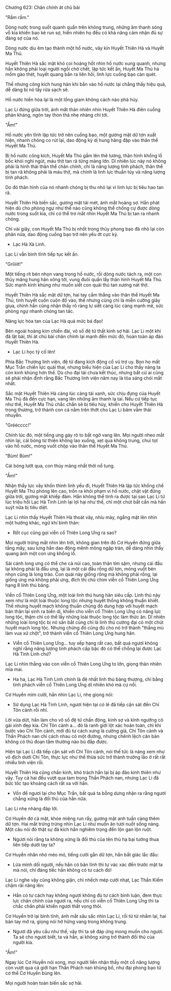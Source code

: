 




Chương 623: Chân chính át chủ bài


"Rầm rầm."

Dòng nước trong suốt quanh quẩn trên không trung, những âm thanh sóng vỗ kia khiến bao kẻ run sợ, hiển nhiên họ đều có khả năng cảm nhận đủ sự đáng sợ của nó.

Dòng nước dịu êm tạo thành một hồ nước, vây kín Huyết Thiên Hà và Huyết Ma Thú.

Huyết Thiên Hà sắc mặt khó coi hoảng hốt nhìn hồ nước xung quanh, nhưng hắn không phải loại người ngồi chờ chết, lập tức kết ấn, Huyết Ma Thú há mồm gào thét, huyết quang bắn ra liên hồi, linh lực cuồng bạo càn quét.

Thế nhưng công kích hung hãn khi bắn vào hồ nước lại chẳng thấy hiệu quả, dễ dàng bị nó tẩy rửa sạch sẽ.

Hồ nước hiền hòa lại là một lồng giam không cách nào phá hủy.

Lạc Li đứng giữa trời, ánh mắt thản nhiên nhìn Huyết Thiên Hà điên cuồng phản kháng, ngón tay thon thả nhẹ nhàng chỉ tới.

"Ầm!"

Hồ nước yên tĩnh lập tức trở nên cuồng bạo, một gương mặt dữ tợn xuất hiện, nhanh chóng co rút lại, dao động kỳ dị hung hăng đập vào thân thể Huyết Ma Thú.

Bị hồ nước công kích, Huyết Ma Thú gầm lên thê lương, thân hình khổng lồ bốc khói nghi ngút, máu thịt tan rã từng mảng lớn. Dĩ nhiên lúc này nó không phải là hình thái thân thể chân chính, chỉ là năng lượng tinh phách, thân thể bị tan rã không phải là máu thịt, mà chính là linh lực thuần túy và năng lượng tinh phách.

Do đó thân hình của nó nhanh chóng bị thu nhỏ lại vì linh lực bị tiêu hao tan rã.

Huyết Thiên Hà biến sắc, gương mặt tái mét, ánh mắt hoảng sợ. Hắn phát hiện dù cho phòng ngự như thế nào cũng không thể chống cự được dòng nước trong suốt kia, chỉ có thể trơ mắt nhìn Huyết Ma Thú bị tan ra nhanh chóng.

Chỉ vài giây, con Huyết Ma Thú bị nhốt trong thủy phong bạo đã nhỏ lại còn phân nửa, dao động cuồng bạo trở nên yếu ớt cực kỳ.

- Lạc Hà Xà Linh.

Lạc Li vẫn bình tĩnh tiếp tục kết ấn.

"Gríiiiít!"

Một tiếng rít bén nhọn vang trong hồ nước, rồi dòng nước tách ra, một con thủy mãng hung hãn xông tới, vung đuôi quấn lấy thân hình Huyết Ma Thú. Sức mạnh kinh khủng như muốn siết con quái thú tan xương nát thịt.

Huyết Thiên Hà sắc mặt dữ tợn, hai tay cắm thẳng vào thân thể Huyết Ma Thú, tinh huyết cuồn cuộn đổ vào, thế nhưng cũng chỉ là miễn cưỡng giãy giụa, chính hắn cũng nhận thấy rõ ràng lự siết càng lúc càng mạnh mẽ, sức phòng ngự nhanh chóng tan tác.

Năng lực hòa tan của Lạc Hà quá mức bá đạo!

Bên ngoài hoàng kim chiến đài, vô số đệ tử thất kinh sợ hãi. Lạc Li một khi đã lật bài, thì át chủ bài chân chính lại mạnh đến mức đó, hoàn toàn áp đảo Huyết Thiên Hà.

- Lạc Li học tỷ cố lên!

Phía Bắc Thương linh viện, đệ tử đang kích động cổ vũ trợ uy. Bọn họ mất Mục Trần chiến lực quái thai, nhưng biểu hiện của Lạc Li cho thấy nàng ta còn kinh khủng hơn thế. Dù cho đại tái chưa kết thúc, nhưng bất cứ ai cũng sẽ phải nhận định rằng Bắc Thương linh viện năm nay là tỏa sáng chói mắt nhất.

Sắc mặt Huyết Thiên Hà càng lúc càng tái xanh, sức chịu đựng của Huyết Ma Thú đã đến cực hạn, vang lên những âm thanh lạ tai. Nếu cứ tiếp tục như thế, Huyết Ma Thú chắc chắn sẽ bị tiêu hủy, khiến cho Huyết Thiên Hà trọng thương, trở thành con cá nằm trên thớt cho Lạc Li băm vằm thái nhuyễn.

"Gréécccc!"

Chính lúc đó, một tiếng ưng gáy rõ to bất ngờ vang lên. Mọi người nheo mắt nhìn lại, cái bóng từ thiên không lao xuống, xẹt qua không trung, chui tọt vào hồ nước, móng vuốt chộp vào thân thể Huyết Ma Thú.

"Bùm! Bùm!"

Cái bóng lướt qua, con thủy mãng nhất thời nổ tung.

"Ầm!"

Nhận thấy lực vây khốn thình lình yếu đi, Huyết Thiên Hà lập tức khống chế Huyết Ma Thú phóng lên cao, trốn ra khỏi phạm vi hồ nước, chật vật đứng giữa trời, gương mặt khiếp đảm. Hắn không thể tính ra được tại sao Lạc Li từ lúc triệu hồi Lạc Hà Tinh Linh lại lợi hại như thế, chỉ một chút bất cẩn mà hắn suýt nữa bị tiêu diệt.

Lạc Li nhìn thấy Huyết Thiên Hà thoát vây, nhíu mày, ngẩng mặt lên nhìn một hướng khác, ngữ khí bình thản:

- Rốt cục cũng gọi viễn cổ Thiên Long Ưng ra sao?

Mọi người trừng mắt nhìn lên trời, không gian trên đó Cơ Huyền đứng giữa tầng mây, sau lưng hắn dao động mênh mông ngập tràn, dễ dàng nhìn thấy quang ảnh một con ưng khổng lồ.

Sải cánh long ưng có thể che cả núi cao, toàn thân tím sậm, nhưng cái đầu lại không phải là đầu ưng, lại là một cái đầu rồng dữ tợn, móng vuốt bén nhọn cũng là long trảo. Con quái này giống rồng mà không phải rồng, lại giống ưng mà không phải ưng, đích thị chú chim viễn cổ Thiên Long Ưng hạng 8 linh thú bảng.

Viễn cổ Thiên Long Ưng, một loài linh thú hung hãn siêu cấp. Linh thú này xem như là một loài thuộc long tộc nhưng huyết thống không thuần khiết. Thế nhưng huyết mạch không thuần chủng đó dung hợp với huyết mạch bản thân lại sinh ra biến dị, khiến cho viễn cổ Thiên Long Ưng có năng lực long tộc, thậm chí có thể lấy những loài thuộc long tộc làm thức ăn. Dĩ nhiên những loài long tộc bị nó săn bắt cũng chỉ là linh thú cường đại có một chút huyết mạch long tộc. Nhưng chừng đó cũng đủ cho nó trở thành "thằng mù làm vua xứ chột", trở thành viễn cổ Thiên Long Ưng hung hãn.

- Viễn cổ Thiên Long Ưng... tuy xếp hạng rất cao, bất quá ngươi không nghĩ rằng năng lượng tinh phách cấp bậc đó có thể chống lại được Lạc Hà Tinh Linh chứ?

Lạc Li nhìn thẳng vào con viễn cổ Thiên Long Ưng to lớn, giọng thản nhiên mỉa mai.

- Ha ha, Lạc Hà Tinh Linh chính là đệ nhất linh thú bảng thượng, chỉ bằng tinh phách viễn cổ Thiên Long Ưng dĩ nhiên khó mà cự nổi.

Cơ Huyền mỉm cười, hắn nhìn Lạc Li, nhẹ giọng nói:

- Sử dụng Lạc Hà Tinh Linh, ngươi hiện tại có lẽ đã tiếp cận sát đến Chí Tôn cảnh rồi nhỉ.

Lời vừa dứt, hắn làm cho vô số đệ tử chấn động, kinh sợ và kính ngưỡng cô gái xinh đẹp kia. Chí Tôn cảnh a... đó là ranh giới lột xác hoàn toàn, chỉ khi bước vào Chí Tôn cảnh, mới đủ tư cách xưng là cường giả, Chí Tôn cảnh và Thần Phách nan chỉ cách nhau có một đường, nhưng chênh lệch căn bản không có thủ đoạn tầm thường nào bù đắp được.

Hiện tại Lạc Li đã tiếp cận sát với Chí Tôn cảnh, nói thế tức là nàng xem như vô địch dưới Chí Tôn, thực lực như thế thừa sức trở thành trưởng lão ở rất rất nhiều linh viện rồi.

Huyết Thiên Hà cũng chấn kinh, khó trách hắn lại bị áp đảo kinh thiên như vậy. Tuy cả hai đều vượt qua tam trọng Thần Phách nan, nhưng Lạc Li đã bức tốc tạo khoảng cách rất xa với hắn.

- Vốn để ngươi lại cho Mục Trần, bất quá ta bỗng dưng nhận ra rằng ngươi chẳng xứng là đối thủ của hắn nữa.

Lạc Li nhẹ nhàng đáp lời.

Cơ Huyền đơ cả mặt, khóe miệng run rẩy, gương mặt anh tuấn càng thêm dữ tợn. Hai mắt trừng trừng nhìn Lạc Li như muốn ăn tươi nuốt sống nàng. Một câu nói đó thật sự đả kích hắn nghiêm trọng đến lộn gan lộn ruột.

- Ngươi nói rằng ta không xứng là đối thủ của tên thủ hạ bại tướng thua liên tiếp dưới tay ta?

Cơ Huyền nhăn nhó méo mó, tiếng cười gằn dữ tợn, hắn bất giác lắc đầu:

- Lừa mình dối người, nếu hắn có bản lĩnh thì tự vác xác đến trước mặt ta mà nói, chỉ đáng tiếc hắn không có tư cách đó!

Lạc Li nghe vậy cũng không giận, chỉ nhếch mép cười nhạt, Lạc Thần Kiếm chậm rãi nâng lên:

- Hắn có tư cách hay không ngươi không đủ tư cách bình luận, đem thực lực chân chính của ngươi ra, nếu chỉ có viễn cổ Thiên Long Ưng thì ta chắc chắn phải khiến ngươi thất vọng thôi.

Cơ Huyền trở lại bình tĩnh, ánh mắt sâu sắc nhìn Lạc Li, rồi từ từ nhắm lại, hai bàn tay mở ra, giọng nói hờ hững vang trong không trung.

- Ngươi đã yêu cầu như thế, vậy thì ta sẽ đáp ứng mong muốn cho ngươi. Ta sẽ cho ngươi biết, ta và hắn, ai không xứng trở thành đối thủ của người kia.

"Ầm!"

Ngay lúc Cơ Huyền nói xong, mọi người liền nhận thấy một cỗ năng lượng còn vượt qua cả giới hạn Thần Phách nan khủng bố, như đại phong bạo từ cơ thể Cơ Huyền bùng lên.

Mọi người hoàn toàn biến sắc sợ hãi.





